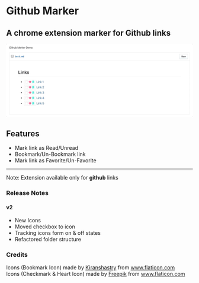 # Github Marker

## **A chrome extension marker for Github links**

![Github Marker Preview](assets/github-marker-preview.gif)

## Features

- Mark link as Read/Unread
- Bookmark/Un-Bookmark link
- Mark link as Favorite/Un-Favorite

---

Note: Extension available only for **github** links

### Release Notes

#### v2
- New Icons
- Moved checkbox to icon
- Tracking icons form on & off states
- Refactored folder structure

### Credits
<div>Icons (Bookmark Icon) made by <a href="https://www.flaticon.com/authors/kiranshastry" title="Kiranshastry">Kiranshastry</a> from <a href="https://www.flaticon.com/" title="Flaticon">www.flaticon.com</a></div>
<div>Icons (Checkmark & Heart Icon) made by <a href="https://www.freepik.com" title="Freepik">Freepik</a> from <a href="https://www.flaticon.com/" title="Flaticon">www.flaticon.com</a></div>
